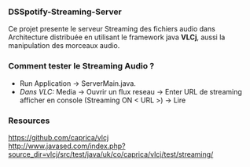 ### DSSpotify-Streaming-Server

Ce projet presente le serveur Streaming des fichiers audio dans Architecture distribuée en utilisant le framework java **VLCj**, 
aussi la manipulation des morceaux audio.

### Comment tester le Streaming Audio ?
- Run Application -> ServerMain.java. </br>
- _Dans VLC:_ Media -> Ouvrir un flux reseau -> Enter URL de streaming afficher en console (Streaming ON < URL >) -> Lire

### Resources
https://github.com/caprica/vlcj </br>
http://www.javased.com/index.php?source_dir=vlcj/src/test/java/uk/co/caprica/vlcj/test/streaming/